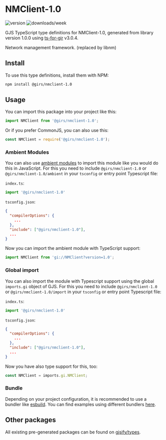 
# NMClient-1.0

![version](https://img.shields.io/npm/v/@girs/nmclient-1.0)
![downloads/week](https://img.shields.io/npm/dw/@girs/nmclient-1.0)


GJS TypeScript type definitions for NMClient-1.0, generated from library version 1.0.0 using [ts-for-gir](https://github.com/gjsify/ts-for-gir) v3.0.4.

Network management framework. (replaced by libnm)

## Install

To use this type definitions, install them with NPM:
```bash
npm install @girs/nmclient-1.0
```

## Usage

You can import this package into your project like this:
```ts
import NMClient from '@girs/nmclient-1.0';
```

Or if you prefer CommonJS, you can also use this:
```ts
const NMClient = require('@girs/nmclient-1.0');
```

### Ambient Modules

You can also use [ambient modules](https://github.com/gjsify/ts-for-gir/tree/main/packages/cli#ambient-modules) to import this module like you would do this in JavaScript.
For this you need to include `@girs/nmclient-1.0` or `@girs/nmclient-1.0/ambient` in your `tsconfig` or entry point Typescript file:

`index.ts`:
```ts
import '@girs/nmclient-1.0'
```

`tsconfig.json`:
```json
{
  "compilerOptions": {
    ...
  },
  "include": ["@girs/nmclient-1.0"],
  ...
}
```

Now you can import the ambient module with TypeScript support: 

```ts
import NMClient from 'gi://NMClient?version=1.0';
```

### Global import

You can also import the module with Typescript support using the global `imports.gi` object of GJS.
For this you need to include `@girs/nmclient-1.0` or `@girs/nmclient-1.0/import` in your `tsconfig` or entry point Typescript file:

`index.ts`:
```ts
import '@girs/nmclient-1.0'
```

`tsconfig.json`:
```json
{
  "compilerOptions": {
    ...
  },
  "include": ["@girs/nmclient-1.0"],
  ...
}
```

Now you have also type support for this, too:

```ts
const NMClient = imports.gi.NMClient;
```

### Bundle

Depending on your project configuration, it is recommended to use a bundler like [esbuild](https://esbuild.github.io/). You can find examples using different bundlers [here](https://github.com/gjsify/ts-for-gir/tree/main/examples).

## Other packages

All existing pre-generated packages can be found on [gjsify/types](https://github.com/gjsify/types).


